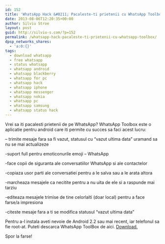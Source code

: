```yaml
---
id: 152
title: 'WhatsApp Hack &#8211; Pacaleste-ti prietenii cu WhatsApp Toolbox'
date: 2013-08-06T12:20:35+00:00
author: Silviu Stroe
layout: post
guid: http://silviu-s.com/?p=152
permalink: /whatsapp-hack-pacaleste-ti-prietenii-cu-whatsapp-toolbox/
dpsp_networks_shares:
  - 'a:0:{}'
tags:
  - download whatsapp
  - free whatsapp
  - status whatsapp
  - whatsapp android
  - whatsapp blackberry
  - whatsapp for pc
  - whatsapp hack
  - whatsapp iphone
  - whatsapp messenger
  - whatsapp nokia
  - whatsapp pc
  - whatsapp samsung
  - whatsapp status hack
---
```

Vrei sa iti pacalesti prietenii de pe WhatsApp? WhatsApp Toolbox este o aplicatie pentru android care iti permite cu succes sa faci acest lucru:

&#8211; trimite mesaje fara sa fi vazut, statusul cu &#8220;vazut ultima data&#8221; uramand sa nu se mai actualizeze

-suport full pentru emoticonurile emoji &#8211; WhatsApp

-face copii de siguranta ale conversatiilor WhatsApp si ale contactelor

-copiaza usor parti ale conversatiei pentru a le salva sau a le arata altora

-marcheaza mesajele ca necitite pentru a nu uita de ele si a raspunde mai tarziu

-editeaza mesajele trimise de tine celorlalti (doar local) pentru a face farse/a impresiona

-citeste mesaje fara a ti se modifica statusul &#8220;vazut ultima data&#8221;

Pentru a-l instala aveti nevoie de Android 2.2 sau mai recent, iar telefonul sa fie root-at. Puteti descarca WhatsApp ToolBox de aici. <a title="WhatsApp hack" href="https://mega.co.nz/#!Rp83lDyL!ecCMaByOaD8P8BMgm1lcy3Cnf9xdWk4_ItRZCPr4RUI" target="_blank">Download.</a>

Spor la farse!

&nbsp;